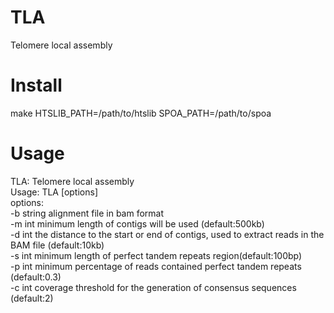 # TLA
Telomere local assembly

# Install   
make HTSLIB_PATH=/path/to/htslib SPOA_PATH=/path/to/spoa

# Usage
TLA: Telomere local assembly   
Usage: TLA [options]   
options:   
-b string     alignment file in bam format   
-m int        minimum length of contigs will be used (default:500kb)   
-d int        the distance to the start or end of contigs, used to extract reads in the BAM file (default:10kb)   
-s int        minimum length of perfect tandem repeats region(default:100bp)   
-p int        minimum percentage of reads contained perfect tandem repeats (default:0.3)   
-c int        coverage threshold for the generation of consensus sequences (default:2)   
